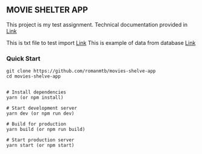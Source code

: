 ## MOVIE SHELTER APP

This project is my test assignment.
Technical documentation provided in [Link](https://github.com/romanmtb/movies-shelve-app/wiki)

This is txt file to test import [Link](https://github.com/romanmtb/movies-shelve-app/blob/master/db/sample_movies.txt)
This is example of data from database [Link](https://github.com/romanmtb/movies-shelve-app/blob/master/db/react-movies-shelve-export.json)

### Quick Start

```
git clone https://github.com/romanmtb/movies-shelve-app
cd movies-shelve-app


# Install dependencies
yarn (or npm install)

# Start development server
yarn dev (or npm run dev)

# Build for production
yarn build (or npm run build)

# Start production server
yarn start (or npm start)
```


